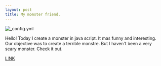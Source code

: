 ```yaml
---
layout: post
title: My monster friend.
---
```


![_config.yml](http://kingofwallpapers.com/monster/monster-005.jpg)

Hello! Today I create a monster in java script. It mas funny and interesting. Our objective was to create a terrible monstre. But I haven't been a very scary monster. Check it out. 

[LINK](https://zarinayele.github.io/monster/ )



